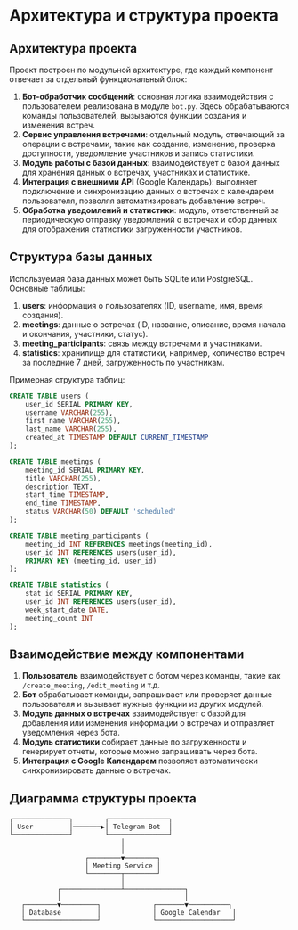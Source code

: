 # Архитектура и структура проекта

## Архитектура проекта

Проект построен по модульной архитектуре, где каждый компонент отвечает за отдельный функциональный блок:

1. **Бот-обработчик сообщений**: основная логика взаимодействия с пользователем реализована в модуле `bot.py`. Здесь обрабатываются команды пользователей, вызываются функции создания и изменения встреч.
2. **Сервис управления встречами**: отдельный модуль, отвечающий за операции с встречами, такие как создание, изменение, проверка доступности, уведомление участников и запись статистики.
3. **Модуль работы с базой данных**: взаимодействует с базой данных для хранения данных о встречах, участниках и статистике.
4. **Интеграция с внешними API** (Google Календарь): выполняет подключение и синхронизацию данных о встречах с календарем пользователя, позволяя автоматизировать добавление встреч.
5. **Обработка уведомлений и статистики**: модуль, ответственный за периодическую отправку уведомлений о встречах и сбор данных для отображения статистики загруженности участников.

## Структура базы данных

Используемая база данных может быть SQLite или PostgreSQL. Основные таблицы:

1. **users**: информация о пользователях (ID, username, имя, время создания).
2. **meetings**: данные о встречах (ID, название, описание, время начала и окончания, участники, статус).
3. **meeting_participants**: связь между встречами и участниками.
4. **statistics**: хранилище для статистики, например, количество встреч за последние 7 дней, загруженность по участникам.

Примерная структура таблиц:
```sql
CREATE TABLE users (
    user_id SERIAL PRIMARY KEY,
    username VARCHAR(255),
    first_name VARCHAR(255),
    last_name VARCHAR(255),
    created_at TIMESTAMP DEFAULT CURRENT_TIMESTAMP
);

CREATE TABLE meetings (
    meeting_id SERIAL PRIMARY KEY,
    title VARCHAR(255),
    description TEXT,
    start_time TIMESTAMP,
    end_time TIMESTAMP,
    status VARCHAR(50) DEFAULT 'scheduled'
);

CREATE TABLE meeting_participants (
    meeting_id INT REFERENCES meetings(meeting_id),
    user_id INT REFERENCES users(user_id),
    PRIMARY KEY (meeting_id, user_id)
);

CREATE TABLE statistics (
    stat_id SERIAL PRIMARY KEY,
    user_id INT REFERENCES users(user_id),
    week_start_date DATE,
    meeting_count INT
);
```

## Взаимодействие между компонентами

1. **Пользователь** взаимодействует с ботом через команды, такие как `/create_meeting`, `/edit_meeting` и т.д.
2. **Бот** обрабатывает команды, запрашивает или проверяет данные пользователя и вызывает нужные функции из других модулей.
3. **Модуль данных о встречах** взаимодействует с базой для добавления или изменения информации о встречах и отправляет уведомления через бота.
4. **Модуль статистики** собирает данные по загруженности и генерирует отчеты, которые можно запрашивать через бота.
5. **Интеграция с Google Календарем** позволяет автоматически синхронизировать данные о встречах.

## Диаграмма структуры проекта

```
┌──────────────┐        ┌───────────────┐
│ User         │───────▶│ Telegram Bot  │
└──────────────┘        └───────────────┘
                            │
                            │
                   ┌────────▼────────┐
                   │ Meeting Service │
                   └────────┬────────┘
                            │
            ┌───────────────┴───────────────┐
            │                               │
   ┌────────▼─────────┐             ┌───────▼──────────┐
   │ Database         │             │ Google Calendar   │
   └──────────────────┘             └───────────────────┘
```
